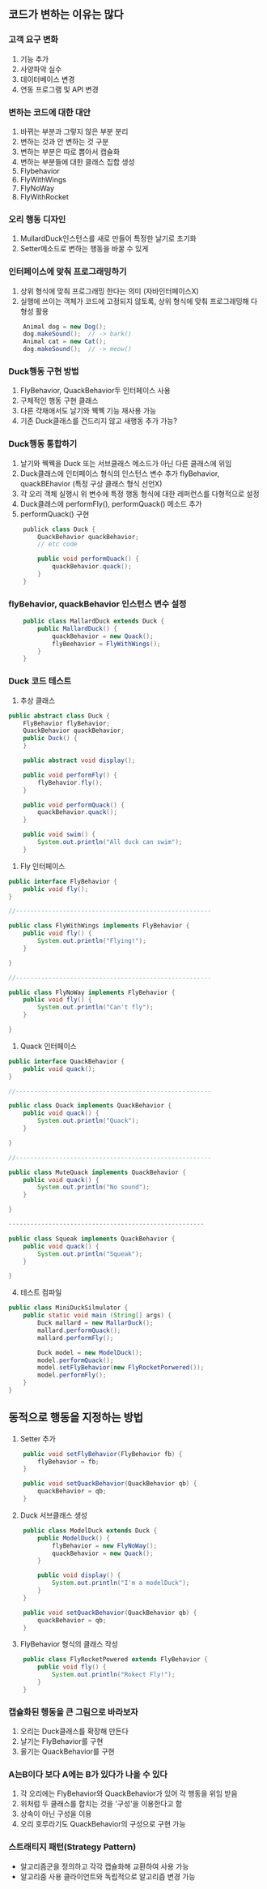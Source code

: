 ## 코드가 변하는 이유는 많다
### 고객 요구 변화
1. 기능 추가
1. 사양파악 실수
1. 데이터베이스 변경
1. 연동 프로그램 및 API 변경

### 변하는 코드에 대한 대안
1. 바뀌는 부분과 그렇지 않은 부분 분리
1. 변하는 것과 안 변하는 것 구분
1. 변하는 부분은 따로 뽑아서 캡슐화
1. 변하는 부분들에 대한 클래스 집합 생성
  1. Flybehavior
  1. FlyWithWings
  1. FlyNoWay
  1. FlyWithRocket

### 오리 행동 디자인
1. MullardDuck인스턴스를 새로 만들어 특정한 날기로 초기화
1. Setter메소드로 변하는 행동을 바꿀 수 있게

### 인터페이스에 맞춰 프로그래밍하기
1. 상위 형식에 맞춰 프로그래밍 한다는 의미 (자바인터페이스X)
1. 실행에 쓰이는 객체가 코드에 고정되지 않토록, 상위 형식에 맞춰 프로그래밍해 다형성 활용
```java
    Animal dog = new Dog();
    dog.makeSound();  // -> bark()
    Animal cat = new Cat();
    dog.makeSound();  // -> meow()
```

### Duck행동 구현 방법
1. FlyBehavior, QuackBehavior두 인터페이스 사용
1. 구체적인 행동 구현 클래스
1. 다른 갹채애서도 날기와 꿱꿱 기능 재사용 가능
1. 기존 Duck클래스를 건드리지 않고 새행동 추가 가능?

### Duck행동 통합하기
1. 날기와 꿱꿱을 Duck 또는 서브클래스 메소드가 아닌 다른 클래스에 위임
1. Duck클래스에 인터페이스 형식의 인스턴스 변수 추가 flyBehavior, quackBEhavior
  (특정 구상 클래스 형식 선언X)
1. 각 오리 객체 실행시 위 변수에 특정 행동 형식에 대한 레퍼런스를 다형적으로 설정
1. Duck클래스에 performFly(), performQuack() 메소드 추가
1. performQuack() 구현
```java
    publick class Duck {
        QuackBehavior quackBehavior;
        // etc code

        public void performQuack() {
            quackBehavior.quack();
        }
    }
```

### flyBehavior, quackBehavior 인스턴스 변수 설정
```java
    public class MallardDuck extends Duck {
        public MallardDuck() {
            quackBehavior = new Quack();
            flyBeehavior = FlyWithWings();
        }
    }
```

### Duck 코드 테스트
1. 추상 클래스
```java
public abstract class Duck {
    FlyBehavior flyBehavior;
    QuackBehavior quackBehavior;
    public Duck() {
    }

    public abstract void display();

    public void performFly() {
        flyBehavior.fly();
    }

    public void performQuack() {
        quackBehavior.quack();
    }

    public void swim() {
        System.out.println("All duck can swim");
    }
```

1. Fly 인터페이스
```java
public interface FlyBehavior {
    public void fly();
}

//------------------------------------------------------

public class FlyWithWings implements FlyBehavior {
    public void fly() {
        System.out.println("Flying!");
    }

}

//------------------------------------------------------

public class FlyNoWay implements FlyBehavior {
    public void fly() {
        System.out.println("Can't fly");
    }

}
```

1. Quack 인터페이스
```java
public interface QuackBehavior {
    public void quack();
}

//------------------------------------------------------

public class Quack implements QuackBehavior {
    public void quack() {
        System.out.println("Quack");
    }

}

//------------------------------------------------------

public class MuteQuack implements QuackBehavior {
    public void quack() {
        System.out.println("No sound");
    }

}

------------------------------------------------------

public class Squeak implements QuackBehavior {
    public void quack() {
        System.out.println("Squeak");
    }

}

```

4. 테스트 컴파일
```java
public class MiniDuckSilmulator {
    public static void main (String[] args) {
        Duck mallard = new MallarDuck();
        mallard.performQuack();
        mallard.performFly();

        Duck model = new ModelDuck();
        model.performQuack();
        model.setFlyBehavior(new FlyRocketPorwered());
        model.performFly();
    }
}
```

## 동적으로 행동을 지정하는 방법
1. Setter 추가
```java
    public void setFlyBehavior(FlyBehavior fb) {
        flyBehavior = fb;
    }

    public void setQuackBehavior(QuackBehavior qb) {
        quackBehavior = qb;
    }
```

2. Duck 서브클래스 생성
```java
    public class ModelDuck extends Duck {
        public ModelDuck() {
            flyBehavior = new FlyNoWay();
            quackBehavior = new Quack();
        }

        public void display() {
            System.out.println("I'm a modelDuck");
        }
    }

    public void setQuackBehavior(QuackBehavior qb) {
        quackBehavior = qb;
    }
```

3. FlyBehavior 형식의 클래스 작성
```java
    public class FlyRocketPowered extends FlyBehavior {
        public void fly() {
            System.out.println("Rokect Fly!");
        }
    }
```

### 캡슐화된 헹동을 큰 그림으로 바라보자
1. 오리는 Duck클래스를 확장해 만든다
2. 날기는 FlyBehavior를 구현
3. 울기는 QuackBehavior를 구현

### A는B이다 보다 A에는 B가 있다가 나을 수 있다
1. 각 오리에는 FlyBehavior와 QuackBehavior가 있어 각 행동을 위임 받음
2. 위처럼 두 클래스를 합치는 것을 '구성'을 이용한다고 함
  1. 상속이 아닌 구성을 이용
3. 오리 호루라기도 QuackBehavior의 구성으로 구현 가능

### 스트래티지 패턴(Strategy Pattern)
- 알고리즘군을 정의하고 각각 캡슐화해 교환하여 사용 가능
- 알고리줌 사용 클라이언트와 독립적으로 알고리즘 변경 가능
